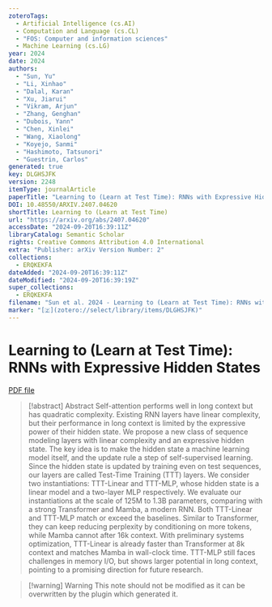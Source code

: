 ```yaml
---
zoteroTags:
  - Artificial Intelligence (cs.AI)
  - Computation and Language (cs.CL)
  - "FOS: Computer and information sciences"
  - Machine Learning (cs.LG)
year: 2024
date: 2024
authors:
  - "Sun, Yu"
  - "Li, Xinhao"
  - "Dalal, Karan"
  - "Xu, Jiarui"
  - "Vikram, Arjun"
  - "Zhang, Genghan"
  - "Dubois, Yann"
  - "Chen, Xinlei"
  - "Wang, Xiaolong"
  - "Koyejo, Sanmi"
  - "Hashimoto, Tatsunori"
  - "Guestrin, Carlos"
generated: true
key: DLGHSJFK
version: 2248
itemType: journalArticle
paperTitle: "Learning to (Learn at Test Time): RNNs with Expressive Hidden States"
DOI: 10.48550/ARXIV.2407.04620
shortTitle: Learning to (Learn at Test Time)
url: "https://arxiv.org/abs/2407.04620"
accessDate: "2024-09-20T16:39:11Z"
libraryCatalog: Semantic Scholar
rights: Creative Commons Attribution 4.0 International
extra: "Publisher: arXiv Version Number: 2"
collections:
  - ERQKEKFA
dateAdded: "2024-09-20T16:39:11Z"
dateModified: "2024-09-20T16:39:19Z"
super_collections:
  - ERQKEKFA
filename: "Sun et al. 2024 - Learning to (Learn at Test Time): RNNs with Expressive Hidden States.pdf"
marker: "[🇿](zotero://select/library/items/DLGHSJFK)"
---
```

# Learning to (Learn at Test Time): RNNs with Expressive Hidden States

[PDF file](/Papers/PDFs/Sun%20et%20al.%202024%20-%20Learning%20to%20(Learn%20at%20Test%20Time):%20RNNs%20with%20Expressive%20Hidden%20States.pdf)

> [!abstract] Abstract
> Self-attention performs well in long context but has quadratic complexity. Existing RNN layers have linear complexity, but their performance in long context is limited by the expressive power of their hidden state. We propose a new class of sequence modeling layers with linear complexity and an expressive hidden state. The key idea is to make the hidden state a machine learning model itself, and the update rule a step of self-supervised learning. Since the hidden state is updated by training even on test sequences, our layers are called Test-Time Training (TTT) layers. We consider two instantiations: TTT-Linear and TTT-MLP, whose hidden state is a linear model and a two-layer MLP respectively. We evaluate our instantiations at the scale of 125M to 1.3B parameters, comparing with a strong Transformer and Mamba, a modern RNN. Both TTT-Linear and TTT-MLP match or exceed the baselines. Similar to Transformer, they can keep reducing perplexity by conditioning on more tokens, while Mamba cannot after 16k context. With preliminary systems optimization, TTT-Linear is already faster than Transformer at 8k context and matches Mamba in wall-clock time. TTT-MLP still faces challenges in memory I/O, but shows larger potential in long context, pointing to a promising direction for future research.

>[!warning] Warning
> This note should not be modified as it can be overwritten by the plugin which generated it.

